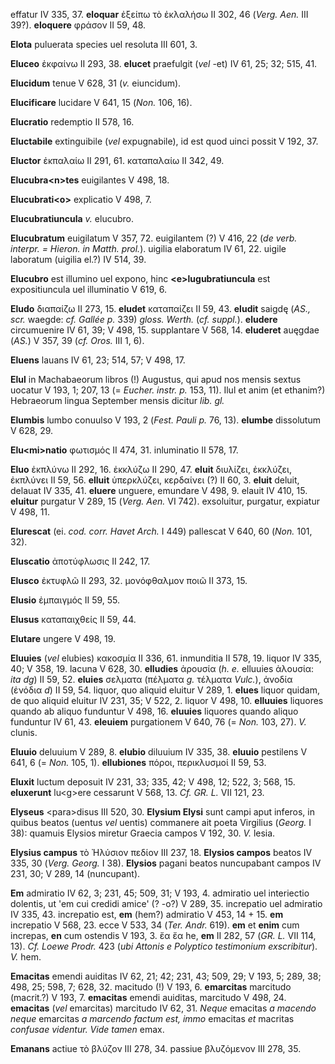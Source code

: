 effatur IV 335, 37. **eloquar** ἐξείπω τὸ ἐκλαλήσω II 302, 46 (*Verg.*
*Aen.* III 39?). **eloquere** φράσον II 59, 48.

**Elota** puluerata species uel resoluta III 601, 3.

**Eluceo** ἐκφαίνω II 293, 38. **elucet** praefulgit (*vel* -et) IV 61,
25; 32; 515, 41.

**Elucidum** tenue V 628, 31 (*v.* eiuncidum).

**Elucificare** lucidare V 641, 15 (*Non.* 106, 16).

**Elucratio** redemptio II 578, 16.

**Eluctabile** extinguibile (*vel* expugnabile), id est quod uinci
possit V 192, 37.

**Eluctor** ἐκπαλαίω II 291, 61. καταπαλαίω II 342, 49.

**Elucubra\<n\>tes** euigilantes V 498, 18.

**Elucubrati\<o\>** explicatio V 498, 7.

**Elucubratiuncula** *v.* elucubro.

**Elucubratum** euigilatum V 357, 72. euigilantem (?) V 416, 22 (*de*
*verb. interpr. = Hieron. in Matth. prol.*). uigilia elaboratum IV 61,
22. uigile laboratum (uigilia el.?) IV 514, 39.

**Elucubro** est illumino uel expono, hinc **\<e\>lugubratiuncula** est
expositiuncula uel illuminatio V 619, 6.

**Eludo** διαπαίζω II 273, 15. **eludet** καταπαίζει II 59, 43.
**eludit** saigdę (*AS., scr.* waegde: *cf. Gallée p.* 339) *gloss.*
*Werth.* (*cf. suppl.*). **eludere** circumuenire IV 61, 39; V 498,
15. supplantare V 568, 14. **eluderet** auęgdae (*AS.*) V 357, 39 (*cf.
Oros.* III 1, 6).

**Eluens** lauans IV 61, 23; 514, 57; V 498, 17.

**Elul** in Machabaeorum libros (!) Augustus, qui apud nos mensis sextus
uocatur V 193, 1; 207, 13 (= *Eucher. instr. p.* 153, 11). Ilul et anim
(et ethanim?) Hebraeorum lingua September mensis dicitur *lib. gl.*

**Elumbis** lumbo conuulso V 193, 2 (*Fest. Pauli p.* 76, 13).
**elumbe** dissolutum V 628, 29.

**Elu\<mi\>natio** φωτισμός II 474, 31. inluminatio II 578, 17.

**Eluo** ἐκπλύνω II 292, 16. ἐκκλύζω II 290, 47. **eluit** διυλίζει,
ἐκκλύζει, ἐκπλύνει II 59, 56. **elluit** ὑπερκλύζει, κερδαίνει (?) II
60, 3. **eluit** deluit, delauat IV 335, 41. **eluere** unguere,
emundare V 498, 9. elauit IV 410, 15. **eluitur** purgatur V 289, 15
(*Verg. Aen.* VI 742). exsoluitur, purgatur, expiatur V 498, 11.

**Elurescat** (ei. *cod. corr. Havet Arch.* I 449) pallescat V 640, 60
(*Non.* 101, 32).

**Eluscatio** ἀποτύφλωσις II 242, 17.

**Elusco** ἐκτυφλῶ II 293, 32. μονόφθαλμον ποιῶ II 373, 15.

**Elusio** ἐμπαιγμός II 59, 55.

**Elusus** καταπαιχθείς II 59, 44.

**Elutare** ungere V 498, 19.

**Eluuies** (*vel* elubies) κακοσμία II 336, 61. inmunditia II 578, 19.
liquor IV 335, 40; V 358, 19. lacuna V 628, 30. **elludies** ἀρουσία
(*h. e.* elluuies ἀλουσία: *ita dg*) II 59, 52. **eluies** σελματα
(πέλματα *g.* τέλματα *Vulc.*), ἀνοδία (ἐνόδια *d*) II 59, 54. liquor,
quo aliquid eluitur V 289, 1. **elues** liquor quidam, de quo aliquid
eluitur IV 231, 35; V 522, 2. liquor V 498, 10. **elluuies** liquores
quando ab aliquo funduntur V 498, 16. **eluuies** liquores quando aliquo
funduntur IV 61, 43. **eleuiem** purgationem V 640, 76 (= *Non.* 103,
27). *V.* clunis.

**Eluuio** deluuium V 289, 8. **elubio** diluuium IV 335, 38. **eluuio**
pestilens V 641, 6 (= *Non.* 105, 1). **ellubiones** πόροι, περικλυσμοί
II 59, 53.

**Eluxit** luctum deposuit IV 231, 33; 335, 42; V 498, 12; 522, 3; 568,
15. **eluxerunt** lu\<g\>ere cessarunt V 568, 13. *Cf. GR. L.* VII 121,
23.

**Elyseus** \<para\>disus III 520, 30. **Elysium Elysi** sunt campi aput
inferos, in quibus beatos (uentus *vel* uentis) commanere ait poeta
Virgilius (*Georg.* I 38): quamuis Elysios miretur Graecia campos V 192,
30. *V.* lesia.

**Elysius campus** τὸ Ἠλύσιον πεδίον III 237, 18. **Elysios campos**
beatos IV 335, 30 (*Verg. Georg.* I 38). **Elysios** pagani beatos
nuncupabant campos IV 231, 30; V 289, 14 (nuncupant).

**Em** admiratio IV 62, 3; 231, 45; 509, 31; V 193, 4. admiratio uel
interiectio dolentis, ut 'em cui credidi amice' (? -o?) V 289, 35.
increpatio uel admiratio IV 335, 43. increpatio est, **em** (hem?)
admiratio V 453, 14 + 15. **em** increpatio V 568, 23. ecce V 533, 34
(*Ter. Andr.* 619). **em** et **enim** cum increpas, **en** cum
ostendis V 193, 3. ἔα ἔα he, **em** II 282, 57 (*GR. L.* VII 114, 13).
*Cf. Loewe Prodr.* 423 (*ubi Attonis e Polyptico testimonium
exscribitur*). *V.* hem.

**Emacitas** emendi auiditas IV 62, 21; 42; 231, 43; 509, 29; V 193, 5;
289, 38; 498, 25; 598, 7; 628, 32. macitudo (!) V 193, 6. **emarcitas**
marcitudo (macrit.?) V 193, 7. **emacitas** emendi auiditas, marcitudo V
498, 24. **emacitas** (*vel* emarcitas) marcitudo IV 62, 31. *Neque*
emacitas *a macendo neque* emarcitas *a marcendo factum est, immo*
emacitas *et* macritas *confusae videntur. Vide tamen* emax.

**Emanans** actiue τὸ βλύζον III 278, 34. passiue βλυζόμενον III 278,
35.
